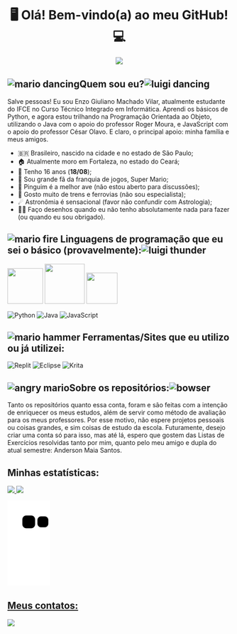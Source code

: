 <h1 align="center"> 🖥 Olá! Bem-vindo(a) ao meu GitHub! 💻 </h1>

<div align="center">
<img src="https://user-images.githubusercontent.com/125034964/232810243-0665b211-a558-4ffc-9b1e-c0465978be9a.png" width="387px" />
</div>



## ![mario dancing](https://user-images.githubusercontent.com/125034964/233231778-dd288f4d-8fb9-4694-a30f-923c6a36774e.gif)Quem sou eu?![luigi dancing](https://user-images.githubusercontent.com/125034964/233232006-6c8fb575-f2cd-46e0-9b66-59a4d3af2b96.gif) 
Salve pessoas! Eu sou Enzo Giuliano Machado Vilar, atualmente estudante do IFCE no Curso Técnico Integrado em Informática. Aprendi os básicos de Python, e agora estou trilhando na Programação Orientada ao Objeto, utilizando o Java com o apoio do professor Roger Moura, e JavaScript com o apoio do professor César Olavo. E claro, o principal apoio: minha família e meus amigos.

- :brazil: Brasileiro, nascido na cidade e no estado de São Paulo;
- 🏠 Atualmente moro em Fortaleza, no estado do Ceará;
- 🎂 Tenho 16 anos (**18/08**);
- 🍄 Sou grande fã da franquia de jogos, Super Mario;
- 🐧 Pinguim é a melhor ave (não estou aberto para discussões);
- 🚂 Gosto muito de trens e ferrovias (não sou especialista);
- ☄ Astronômia é sensacional (favor não confundir com Astrologia);
- 👨‍🎨 Faço desenhos quando eu não tenho absolutamente nada para fazer (ou quando eu sou obrigado).


## ![mario fire](https://user-images.githubusercontent.com/125034964/233233313-5c9a5122-d1e2-44a5-bf8f-9e7a1e8d6e96.gif) Linguagens de programação que eu sei o básico (provavelmente):![luigi thunder](https://user-images.githubusercontent.com/125034964/233233375-73fb7724-1b83-4107-907d-563fc7281870.gif)
<img src="https://cdn.jsdelivr.net/gh/devicons/devicon/icons/python/python-original-wordmark.svg" width="80" height="80"/> <img src="https://cdn.jsdelivr.net/gh/devicons/devicon/icons/java/java-original-wordmark.svg" width="90" height="90" /> <img src="https://cdn.jsdelivr.net/gh/devicons/devicon/icons/javascript/javascript-original.svg" width="70" height="70" />

![Python](https://img.shields.io/badge/python-3670A0?style=for-the-badge&logo=python&logoColor=ffdd54) ![Java](https://img.shields.io/badge/java-%23ED8B00.svg?style=for-the-badge&logo=openjdk&logoColor=white) ![JavaScript](https://img.shields.io/badge/javascript-%23323330.svg?style=for-the-badge&logo=javascript&logoColor=%23F7DF1E)

## ![mario hammer](https://user-images.githubusercontent.com/125034964/233237369-0fec0246-8d0f-4f14-a2f1-0ac55bd9d04f.gif) Ferramentas/Sites que eu utilizo ou já utilizei:

![Replit](https://img.shields.io/badge/Replit-DD1200?style=for-the-badge&logo=Replit&logoColor=white) ![Eclipse](https://img.shields.io/badge/Eclipse-FE7A16.svg?style=for-the-badge&logo=Eclipse&logoColor=white) ![Krita](https://img.shields.io/badge/Krita-203759?style=for-the-badge&logo=krita&logoColor=EEF37B)

## ![angry mario](https://user-images.githubusercontent.com/125034964/233235148-0ffebbab-bbe5-4c30-b2d9-fc3ee0d148d6.gif)Sobre os repositórios:![bowser](https://user-images.githubusercontent.com/125034964/233235307-5df82717-58bc-41d8-bd1f-e50b91ecf2cc.gif)

Tanto os repositórios quanto essa conta, foram e são feitas com a intenção de enriquecer os meus estudos, além de servir como método de avaliação para os meus professores. Por esse motivo, não espere projetos pessoais ou coisas grandes, e sim coisas de estudo da escola. Futuramente, desejo criar uma conta só para isso, mas até lá, espero que gostem das Listas de Exercícios resolvidas tanto por mim, quanto pelo meu amigo e dupla do atual semestre: Anderson Maia Santos.

## Minhas estatísticas:
<div>
<a href="https://github.com/Enzo-Giuliano">
<img height="150em" src="https://github-readme-stats.vercel.app/api/top-langs/?username=Enzo-Giuliano&theme=merko"/>                     <img height="150em" src="https://github-readme-stats.vercel.app/api?username=Enzo-Giuliano&show_icons=true&theme=merko&include_all_commits=true&count_private=true"/>
</div>      

![Snake animation](https://github.com/Enzo-Giuliano/Enzo-Giuliano/blob/output/github-contribution-grid-snake.svg)    
          
## Meus contatos:
<div>
<a href = "mailto:enzo.vilar46@aluno.ifce.edu.br"><img src="https://img.shields.io/badge/Gmail-D14836?style=for-the-badge&logo=gmail&logoColor=white" target="_blank"></a>
